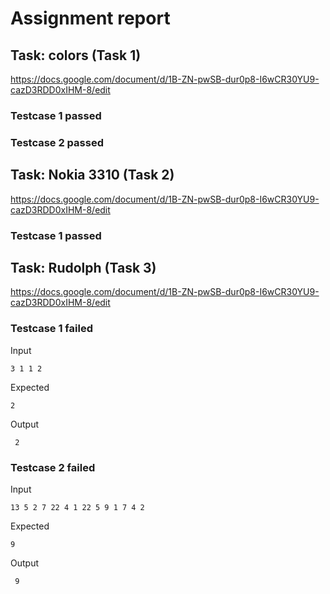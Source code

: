# Assignment report
## Task: colors (Task 1)
https://docs.google.com/document/d/1B-ZN-pwSB-dur0p8-I6wCR30YU9-cazD3RDD0xIHM-8/edit

### Testcase 1 passed
### Testcase 2 passed
## Task: Nokia 3310 (Task 2)
https://docs.google.com/document/d/1B-ZN-pwSB-dur0p8-I6wCR30YU9-cazD3RDD0xIHM-8/edit

### Testcase 1 passed
## Task: Rudolph (Task 3)
https://docs.google.com/document/d/1B-ZN-pwSB-dur0p8-I6wCR30YU9-cazD3RDD0xIHM-8/edit

### Testcase 1 failed
Input
```
3 1 1 2
```


Expected
```
2
```


Output
```
 2
```

### Testcase 2 failed
Input
```
13 5 2 7 22 4 1 22 5 9 1 7 4 2
```


Expected
```
9
```


Output
```
 9
```

